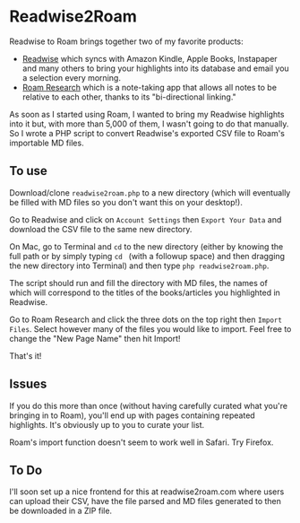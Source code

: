 # Readwise2Roam

Readwise to Roam brings together two of my favorite products:
  - [Readwise](https://readwise.io) which syncs with Amazon Kindle, Apple Books, Instapaper and many others to bring your highlights into its database and email you a selection every morning.
  - [Roam Research](http://roamresearch.com) which is a note-taking app that allows all notes to be relative to each other, thanks to its "bi-directional linking."
  
As soon as I started using Roam, I wanted to bring my Readwise highlights into it but, with more than 5,000 of them, I wasn't going to do that manually. So I wrote a PHP script to convert Readwise's exported CSV file to Roam's importable MD files.

## To use

Download/clone `readwise2roam.php` to a new directory (which will eventually be filled with MD files so you don't want this on your desktop!).

Go to Readwise and click on `Account Settings` then `Export Your Data` and download the CSV file to the same new directory.

On Mac, go to Terminal and `cd` to the new directory (either by knowing the full path or by simply typing `cd ` (with a followup space) and then dragging the new directory into Terminal) and then type `php readwise2roam.php`.

The script should run and fill the directory with MD files, the names of which will correspond to the titles of the books/articles you highlighted in Readwise.

Go to Roam Research and click the three dots on the top right then `Import Files`. Select however many of the files you would like to import. Feel free to change the "New Page Name" then hit Import!

That's it!

## Issues

If you do this more than once (without having carefully curated what you're bringing in to Roam), you'll end up with pages containing repeated highlights. It's obviously up to you to curate your list.

Roam's import function doesn't seem to work well in Safari. Try Firefox.

## To Do

I'll soon set up a nice frontend for this at readwise2roam.com where users can upload their CSV, have the file parsed and MD files generated to then be downloaded in a ZIP file.
